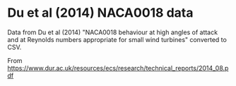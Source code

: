 # Du et al (2014) NACA0018 data

Data from Du et al (2014) 
"NACA0018 behaviour at high angles of attack and at Reynolds
numbers appropriate for small wind turbines"
converted to CSV.

From
https://www.dur.ac.uk/resources/ecs/research/technical_reports/2014_08.pdf
